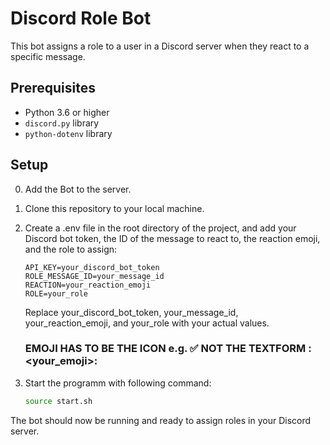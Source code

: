 # Discord Role Bot

This bot assigns a role to a user in a Discord server when they react to a specific message.

## Prerequisites

- Python 3.6 or higher
- `discord.py` library
- `python-dotenv` library

## Setup

0. Add the Bot to the server.
1. Clone this repository to your local machine.
2. Create a .env file in the root directory of the project, and add your Discord bot token, the ID of the message to react to, the reaction emoji, and the role to assign:
   ```
   API_KEY=your_discord_bot_token  
   ROLE_MESSAGE_ID=your_message_id  
   REACTION=your_reaction_emoji  
   ROLE=your_role  
   ```
   Replace your_discord_bot_token, your_message_id, your_reaction_emoji, and your_role with your actual values.

   ### EMOJI HAS TO BE THE ICON e.g. ✅ NOT THE TEXTFORM :<your_emoji>: 
   
4. Start the programm with following command:
   ```sh
   source start.sh
   ```

The bot should now be running and ready to assign roles in your Discord server.
